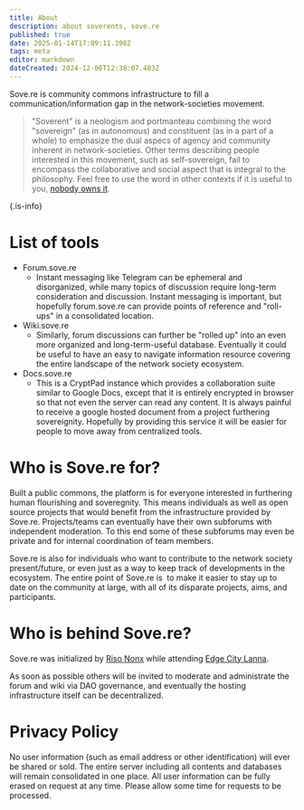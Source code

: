 ```yaml
---
title: About
description: about soverents, sove.re
published: true
date: 2025-01-14T17:09:11.398Z
tags: meta
editor: markdown
dateCreated: 2024-12-06T12:38:07.403Z
---
```


Sove.re is community commons infrastructure to fill a communication/information gap in the network-societies movement.

> "Soverent" is a neologism and portmanteau combining the word "sovereign" (as in autonomous) and constituent (as in a part of a whole) to emphasize the dual aspecs of agency and community inherent in network-societies. Other terms describing people interested in this movement, such as self-sovereign, fail to encompass the collaborative and social aspect that is integral to the philosophy. Feel free to use the word in other contexts if it is useful to you, [nobody owns it](/meta/license).
> 
{.is-info}

# List of tools
- Forum.sove.re
    - Instant messaging like Telegram can be ephemeral and disorganized, while many topics of discussion require long-term consideration and discussion. Instant messaging is important, but hopefully forum.sove.re can provide points of reference and "roll-ups" in a consolidated location.
- Wiki.sove.re
    - Similarly, forum discussions can further be "rolled up" into an even more organized and long-term-useful database. Eventually it could be useful to have an easy to navigate information resource covering the entire landscape of the network society ecosystem.
- Docs.sove.re
    - This is a CryptPad instance which provides a collaboration suite similar to Google Docs, except that it is entirely encrypted in browser so that not even the server can read any content. It is always painful to receive a google hosted document from a project furthering sovereignity. Hopefully by providing this service it will be easier for people to move away from centralized tools.



# Who is Sove.re for?

Built a public commons, the platform is for everyone interested in furthering human flourishing and soveregnity. This means individuals as well as open source projects that would benefit from the infrastructure provided by Sove.re. Projects/teams can eventually have their own subforums with independent moderation. To this end some of these subforums may even be private and for internal coordination of team members.

Sove.re is also for individuals who want to contribute to the network society present/future, or even just as a way to keep track of developments in the ecosystem. The entire point of Sove.re is  to make it easier to stay up to date on the community at large, with all of its disparate projects, aims, and participants.


# Who is behind Sove.re?

Sove.re was initialized by [Riso Nonx](/people/riso) while attending [Edge City Lanna](/network-societies/pop-ups/edge-city#lanna). 

As soon as possible others will be invited to moderate and administrate the forum and wiki via DAO governance, and eventually the hosting infrastructure itself can be decentralized.

# Privacy Policy
No user information (such as email address or other identification) will ever be shared or sold. The entire server including all contents and databases will remain consolidated in one place. All user information can be fully erased on request at any time. Please allow some time for requests to be processed.